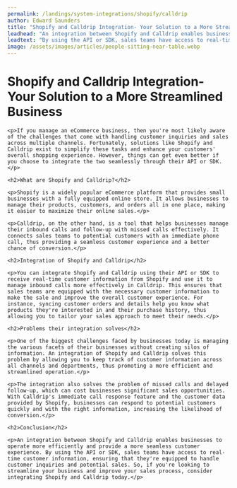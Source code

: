 ```yaml
---
permalink: /landings/system-integrations/shopify/calldrip
author: Edward Saunders
title: "Shopify and Calldrip Integration- Your Solution to a More Streamlined Business"
leadhead: "An integration between Shopify and Calldrip enables businesses to operate more efficiently and provide a more seamless customer experience"
leadtext: "By using the API or SDK, sales teams have access to real-time customer information, ensuring that they're equipped to handle customer inquiries and potential sales. So, if you're looking to streamline your business and improve your sales process, consider integrating Shopify and Calldrip today."
image: /assets/images/articles/people-sitting-near-table.webp
---
```

<div class="arttext">	<h1>Shopify and Calldrip Integration- Your Solution to a More Streamlined Business</h1>
	
	<p>If you manage an eCommerce business, then you're most likely aware of the challenges that come with handling customer inquiries and sales across multiple channels. Fortunately, solutions like Shopify and Calldrip exist to simplify these tasks and enhance your customers' overall shopping experience. However, things can get even better if you choose to integrate the two seamlessly through their API or SDK.</p>
	
	<h2>What are Shopify and Calldrip?</h2>
	
	<p>Shopify is a widely popular eCommerce platform that provides small businesses with a fully equipped online store. It allows businesses to manage their products, customers, and orders all in one place, making it easier to maximize their online sales.</p>
	
	<p>Calldrip, on the other hand, is a tool that helps businesses manage their inbound calls and follow-up with missed calls effectively. It connects sales teams to potential customers with an immediate phone call, thus providing a seamless customer experience and a better chance of conversion.</p>
	
	<h2>Integration of Shopify and Calldrip</h2>
	
	<p>You can integrate Shopify and Calldrip using their API or SDK to receive real-time customer information from Shopify and use it to manage inbound calls more effectively in Calldrip. This ensures that sales teams are equipped with the necessary customer information to make the sale and improve the overall customer experience. For instance, syncing customer orders and details help you know what products they're interested in and their purchase history, thus allowing you to tailor your sales approach to meet their needs.</p>
	
	<h2>Problems their integration solves</h2>
	
	<p>One of the biggest challenges faced by businesses today is managing the various facets of their businesses without creating silos of information. An integration of Shopify and Calldrip solves this problem by allowing you to keep track of customer information across all channels and departments, thus promoting a more efficient and streamlined operation.</p>
	
	<p>The integration also solves the problem of missed calls and delayed follow-up, which can cost businesses significant sales opportunities. With Calldrip's immediate call response feature and the customer data provided by Shopify, businesses can respond to potential customers quickly and with the right information, increasing the likelihood of conversion.</p>
	
	<h2>Conclusion</h2>
	
	<p>An integration between Shopify and Calldrip enables businesses to operate more efficiently and provide a more seamless customer experience. By using the API or SDK, sales teams have access to real-time customer information, ensuring that they're equipped to handle customer inquiries and potential sales. So, if you're looking to streamline your business and improve your sales process, consider integrating Shopify and Calldrip today.</p>
</div>